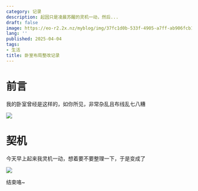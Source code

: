 ```yaml
---
category: 记录
description: 起因只是凌晨苏醒的灵机一动，然后...
draft: false
image: https://eo-r2.2x.nz/myblog/img/37fc1d0b-533f-4905-a7ff-ab906fcb1860.webp
lang: ''
published: 2025-04-04
tags:
- 生活
title: 卧室布局整改记录
---
```

# 前言

我的卧室曾经是这样的，如你所见，非常杂乱且布线乱七八糟

![](https://eo-r2.2x.nz/myblog/img/0c47e9a6-1544-4410-94d4-d319ea12ca70.webp)

# 契机

今天早上起来我灵机一动，想着要不要整理一下，于是变成了

![](https://eo-r2.2x.nz/myblog/img/a4db38f0-5a54-4e6c-8392-2375d775f7c6.webp)

结束咯~
